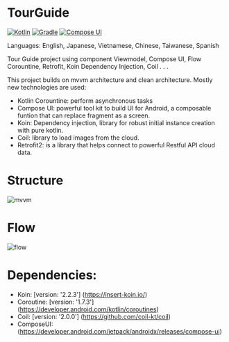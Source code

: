# TourGuide
[![Kotlin](https://img.shields.io/badge/kotlin-1.9.0-blue.svg)](http://kotlinlang.org) [![Gradle](https://img.shields.io/badge/gradle-8.6-blue.svg)](https://developer.android.com/studio/releases/gradle-plugin) [![Compose UI](https://img.shields.io/badge/compose-ui-blue.svg)](https://developer.android.com/jetpack/androidx/releases/compose-ui)

Languages: English, Japanese, Vietnamese, Chinese, Taiwanese, Spanish

Tour Guide project using component Viewmodel, Compose UI, Flow Corountine, Retrofit, Koin Dependency Injection, Coil . . .

This project builds on mvvm architecture and clean architecture. Mostly new technologies are used:
- Kotlin Corountine: perform asynchronous tasks
- Compose UI: powerful tool kit to build UI for Android, a composable funtion that can replace fragment as a screen.
- Koin: Dependency injection, library for robust initial instance creation with pure kotlin.
- Coil: library to load images from the cloud.
- Retrofit2: is a library that helps connect to powerful Restful API cloud data.


# Structure
![mvvm](https://github.com/AnhDuyDT4/TourGuide/assets/35226783/749d9e57-f469-478f-badf-b7bc308224c2)

# Flow
![flow](https://github.com/AnhDuyDT4/TourGuide/assets/35226783/8a5b6e7a-a99f-4a07-81f0-12122362bb59)


# Dependencies:
 - Koin: [version: '2.2.3'] (https://insert-koin.io/)
 - Coroutine: [version: '1.7.3'] (https://developer.android.com/kotlin/coroutines)
 - Coil: [version: '2.0.0'] (https://github.com/coil-kt/coil)
 - ComposeUI: (https://developer.android.com/jetpack/androidx/releases/compose-ui)

